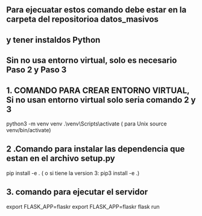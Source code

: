## Para ejecuatar estos comando debe estar en la carpeta del repositorioa datos_masivos
## y tener instaldos Python

## Sin no usa entorno virtual, solo es necesario Paso 2 y Paso 3

## 1.  COMANDO PARA CREAR ENTORNO VIRTUAL, Si no usan entorno virtual solo seria comando 2 y 3
python3 -m venv venv
.\venv\Scripts\activate ( para Unix source venv/bin/activate)


## 2 .Comando para instalar las dependencia que estan en el archivo setup.py
pip install -e . ( o si tiene la version 3: pip3 install -e .)


## 3. comando para ejecutar el servidor 
export FLASK_APP=flaskr
export FLASK_APP=flaskr
flask run 



